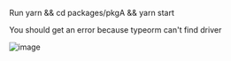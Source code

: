 Run yarn && cd packages/pkgA && yarn start

You should get an error because typeorm can't find driver

![image](https://user-images.githubusercontent.com/13325346/132875902-82c2d41d-36a6-44c9-a82c-551bfe690324.png)

